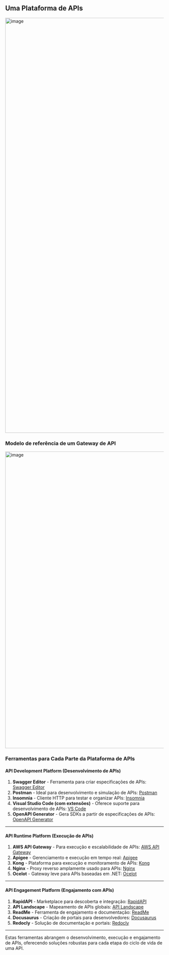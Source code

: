 ## Uma Plataforma de APIs

<img width="1315" alt="image" src="https://github.com/user-attachments/assets/57ec8223-25d4-4837-8e60-391c4d4359bf" />

### Modelo de referência de um Gateway de API

<img width="940" alt="image" src="https://github.com/user-attachments/assets/f3e1242d-7caa-4f03-9326-4773eaca8da0" />


### Ferramentas para Cada Parte da Plataforma de APIs

#### **API Development Platform (Desenvolvimento de APIs)**

1. **Swagger Editor** - Ferramenta para criar especificações de APIs: [Swagger Editor](https://swagger.io/tools/swagger-editor/)  
2. **Postman** - Ideal para desenvolvimento e simulação de APIs: [Postman](https://www.postman.com/)  
3. **Insomnia** - Cliente HTTP para testar e organizar APIs: [Insomnia](https://insomnia.rest/)  
4. **Visual Studio Code (com extensões)** - Oferece suporte para desenvolvimento de APIs: [VS Code](https://code.visualstudio.com/)  
5. **OpenAPI Generator** - Gera SDKs a partir de especificações de APIs: [OpenAPI Generator](https://openapi-generator.tech/)

---

#### **API Runtime Platform (Execução de APIs)**

1. **AWS API Gateway** - Para execução e escalabilidade de APIs: [AWS API Gateway](https://aws.amazon.com/api-gateway/)  
2. **Apigee** - Gerenciamento e execução em tempo real: [Apigee](https://cloud.google.com/apigee)  
3. **Kong** - Plataforma para execução e monitoramento de APIs: [Kong](https://konghq.com/)  
4. **Nginx** - Proxy reverso amplamente usado para APIs: [Nginx](https://www.nginx.com/)  
5. **Ocelot** - Gateway leve para APIs baseadas em .NET: [Ocelot](https://ocelot.readthedocs.io/)

---

#### **API Engagement Platform (Engajamento com APIs)**

1. **RapidAPI** - Marketplace para descoberta e integração: [RapidAPI](https://rapidapi.com/)  
2. **API Landscape** - Mapeamento de APIs globais: [API Landscape](https://apilandscape.apiscene.io)  
3. **ReadMe** - Ferramenta de engajamento e documentação: [ReadMe](https://readme.com/)  
4. **Docusaurus** - Criação de portais para desenvolvedores: [Docusaurus](https://docusaurus.io/)  
5. **Redocly** - Solução de documentação e portais: [Redocly](https://redoc.ly/)

---

Estas ferramentas abrangem o desenvolvimento, execução e engajamento de APIs, oferecendo soluções robustas para cada etapa do ciclo de vida de uma API.

